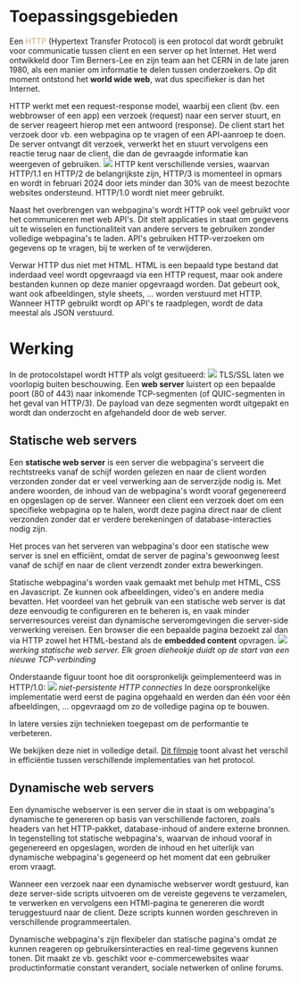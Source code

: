 # Toepassingsgebieden
Een <span style="color:#c8ab83;">HTTP</span> (Hypertext Transfer Protocol) is een protocol dat wordt gebruikt voor communicatie tussen client en een server op het Internet. Het werd ontwikkeld door Tim Berners-Lee en zijn team aan het CERN in de late jaren 1980, als een manier om informatie te delen tussen onderzoekers. Op dit moment ontstond het **world wide web**, wat dus specifieker is dan het Internet.

HTTP werkt met een request-response model, waarbij een client (bv. een webbrowser of een app) een verzoek (request) naar een server stuurt, en de server reageert hierop met een antwoord (response). De client start het verzoek door vb. een webpagina op te vragen of een API-aanroep te doen. De server ontvangt dit verzoek, verwerkt het en stuurt vervolgens een reactie terug naar de client, die dan de gevraagde informatie kan weergeven of gebruiken.
![](https://apwt.gitbook.io/~gitbook/image?url=https%3A%2F%2F3283203901-files.gitbook.io%2F%7E%2Ffiles%2Fv0%2Fb%2Fgitbook-x-prod.appspot.com%2Fo%2Fspaces%252FKrXKbRoPmGxyrXNQktCY%252Fuploads%252Fgit-blob-57be9a965c2efb532ffd85fa277a35036f071e1e%252Fclient-server-base-interaction.png%3Falt%3Dmedia&width=768&dpr=4&quality=100&sign=d7eac965&sv=1)
HTTP kent verschillende versies, waarvan HTTP/1.1 en HTTP/2 de belangrijkste zijn, HTTP/3 is momenteel in opmars en wordt in februari 2024 door iets minder dan 30% van de meest bezochte websites ondersteund. HTTP/1.0 wordt niet meer gebruikt.

Naast het overbrengen van webpagina's wordt HTTP ook veel gebruikt voor het communiceren met web API's. Dit stelt applicaties in staat om gegevens uit te wisselen en functionaliteit van andere servers te gebruiken zonder volledige webpagina's te laden. API's gebruiken HTTP-verzoeken om gegevens op te vragen, bij te werken of te verwijderen.

Verwar HTTP dus niet met HTML. HTML is een bepaald type bestand dat inderdaad veel wordt opgevraagd via een HTTP request, maar ook andere bestanden kunnen op deze manier opgevraagd worden. Dat gebeurt ook, want ook afbeeldingen, style sheets, ... worden verstuurd met HTTP. Wanneer HTTP gebruikt wordt op API's te raadplegen, wordt de data meestal als JSON verstuurd.

# Werking
In de protocolstapel wordt HTTP als volgt gesitueerd:
![](https://3283203901-files.gitbook.io/~/files/v0/b/gitbook-x-prod.appspot.com/o/spaces%2FKrXKbRoPmGxyrXNQktCY%2Fuploads%2Fgit-blob-1d374a60746228b9191df9f4011776885239ba80%2Fhttp_in_stack.svg?alt=media)
TLS/SSL laten we voorlopig buiten beschouwing. Een **web server** luistert op een bepaalde poort (80 of 443) naar inkomende TCP-segmenten (of QUIC-segmenten in het geval van HTTP/3). De payload van deze segmenten wordt uitgepakt en wordt dan onderzocht en afgehandeld door de web server.

## Statische web servers
Een **statische web server** is een server die webpagina's serveert die rechtstreeks vanaf de schijf  worden gelezen en naar de client worden verzonden zonder dat er veel verwerking aan de serverzijde nodig is. Met andere woorden, de inhoud van de webpagina's wordt vooraf gegenereerd en opgeslagen op de server. Wanneer een client een verzoek doet om een specifieke webpagina op te halen, wordt deze pagina direct naar de client verzonden zonder dat er verdere berekeningen of database-interacties nodig zijn.

Het proces van het serveren van webpagina's door een statische wew server is snel en efficiënt, omdat de server de pagina's gewoonweg leest vanaf de schijf en naar de client verzendt zonder extra bewerkingen.

Statische webpagina's worden vaak gemaakt met behulp met HTML, CSS en Javascript. Ze kunnen ook afbeeldingen, video's en andere media bevatten. Het voordeel van het gebruik van een statische web server is dat deze eenvoudig te configureren en te beheren is, en vaak minder serverresources vereist dan dynamische serveromgevingen die server-side verwerking vereisen. Een browser die een bepaalde pagina bezoekt zal dan via HTTP zowel het HTML-bestand als de **embedded content** opvragen.
![](https://apwt.gitbook.io/~gitbook/image?url=https%3A%2F%2F3283203901-files.gitbook.io%2F%7E%2Ffiles%2Fv0%2Fb%2Fgitbook-x-prod.appspot.com%2Fo%2Fspaces%252FKrXKbRoPmGxyrXNQktCY%252Fuploads%252Fgit-blob-6921a5bc1e24e4ea835e6e9f804344ca263be05f%252Fstatische-webserver.png%3Falt%3Dmedia&width=768&dpr=4&quality=100&sign=d19ce99a&sv=1)
*werking statische web server. Elk groen dieheokje duidt op de start van een nieuwe TCP-verbinding*

Onderstaande figuur toont hoe dit oorspronkelijk geïmplementeerd was in HTTP/1.0:
![](https://apwt.gitbook.io/~gitbook/image?url=https%3A%2F%2F3283203901-files.gitbook.io%2F%7E%2Ffiles%2Fv0%2Fb%2Fgitbook-x-prod.appspot.com%2Fo%2Fspaces%252FKrXKbRoPmGxyrXNQktCY%252Fuploads%252Fgit-blob-0b933f4655cf345f397fde8a8d09c0144ef6a3d2%252FHTTP-non-persistent.png%3Falt%3Dmedia&width=400&dpr=2&quality=100&sign=66ff95d8&sv=1)
*niet-persistente HTTP connecties*
In deze oorspronkelijke implementatie werd eerst de pagina opgehaald en werden dan één voor één afbeeldingen, ... opgevraagd om zo de volledige pagina op te bouwen.

In latere versies zijn technieken toegepast om de performantie te verbeteren.

We bekijken deze niet in volledige detail. [Dit filmpje](https://www.youtube.com/embed/2QVxUuTHLus?si=Dyu0SaTvuZFiUlJI) toont alvast het verschil in efficiëntie tussen verschillende implementaties van het protocol.

## Dynamische web servers
Een dynamische webserver is een server die in staat is om webpagina's dynamische te genereren op basis van verschillende factoren, zoals headers van het HTTP-pakket, database-inhoud of andere externe bronnen. In tegenstelling tot statische webpagina's, waarvan de inhoud vooraf in gegenereerd en opgeslagen, worden de inhoud en het uiterlijk van dynamische webpagina's gegeneerd op het moment dat een gebruiker erom vraagt.

Wanneer een verzoek naar een dynamische webserver wordt gestuurd, kan deze server-side scripts uitvoeren om de vereiste gegevens te verzamelen, te verwerken en vervolgens een HTMl-pagina te genereren die wordt teruggestuurd naar de client. Deze scripts kunnen worden geschreven in verschillende programmeertalen.

Dynamische webpagina's zijn flexibeler dan statische pagina's omdat ze kunnen reageren op gebruikersinteracties en real-time gegevens kunnen tonen. Dit maakt ze vb. geschikt voor e-commercewebsites waar productinformatie constant verandert, sociale netwerken of online forums.